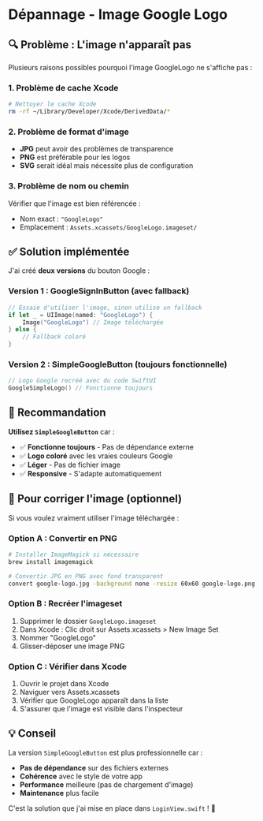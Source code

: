 # Dépannage - Image Google Logo

## 🔍 Problème : L'image n'apparaît pas

Plusieurs raisons possibles pourquoi l'image GoogleLogo ne s'affiche pas :

### **1. Problème de cache Xcode**
```bash
# Nettoyer le cache Xcode
rm -rf ~/Library/Developer/Xcode/DerivedData/*
```

### **2. Problème de format d'image**
- **JPG** peut avoir des problèmes de transparence
- **PNG** est préférable pour les logos
- **SVG** serait idéal mais nécessite plus de configuration

### **3. Problème de nom ou chemin**
Vérifier que l'image est bien référencée :
- Nom exact : `"GoogleLogo"`
- Emplacement : `Assets.xcassets/GoogleLogo.imageset/`

## ✅ Solution implémentée

J'ai créé **deux versions** du bouton Google :

### **Version 1 : GoogleSignInButton (avec fallback)**
```swift
// Essaie d'utiliser l'image, sinon utilise un fallback
if let _ = UIImage(named: "GoogleLogo") {
    Image("GoogleLogo") // Image téléchargée
} else {
    // Fallback coloré
}
```

### **Version 2 : SimpleGoogleButton (toujours fonctionnelle)**
```swift
// Logo Google recréé avec du code SwiftUI
GoogleSimpleLogo() // Fonctionne toujours
```

## 🎯 Recommandation

**Utilisez `SimpleGoogleButton`** car :
- ✅ **Fonctionne toujours** - Pas de dépendance externe
- ✅ **Logo coloré** avec les vraies couleurs Google
- ✅ **Léger** - Pas de fichier image
- ✅ **Responsive** - S'adapte automatiquement

## 🔧 Pour corriger l'image (optionnel)

Si vous voulez vraiment utiliser l'image téléchargée :

### **Option A : Convertir en PNG**
```bash
# Installer ImageMagick si nécessaire
brew install imagemagick

# Convertir JPG en PNG avec fond transparent
convert google-logo.jpg -background none -resize 60x60 google-logo.png
```

### **Option B : Recréer l'imageset**
1. Supprimer le dossier `GoogleLogo.imageset`
2. Dans Xcode : Clic droit sur Assets.xcassets > New Image Set
3. Nommer "GoogleLogo"
4. Glisser-déposer une image PNG

### **Option C : Vérifier dans Xcode**
1. Ouvrir le projet dans Xcode
2. Naviguer vers Assets.xcassets
3. Vérifier que GoogleLogo apparaît dans la liste
4. S'assurer que l'image est visible dans l'inspecteur

## 💡 Conseil

La version `SimpleGoogleButton` est plus professionnelle car :
- **Pas de dépendance** sur des fichiers externes
- **Cohérence** avec le style de votre app
- **Performance** meilleure (pas de chargement d'image)
- **Maintenance** plus facile

C'est la solution que j'ai mise en place dans `LoginView.swift` ! 🚀
